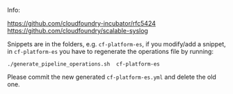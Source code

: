 Info:

https://github.com/cloudfoundry-incubator/rfc5424
https://github.com/cloudfoundry/scalable-syslog


Snippets are in the folders, e.g. `cf-platform-es`, if you modify/add a snippet, 
in `cf-platform-es` you have to regenerate the operations file by running:


``` 
./generate_pipeline_operations.sh  cf-platform-es
```

Please commit the new generated `cf-platform-es.yml` and delete the old one.
